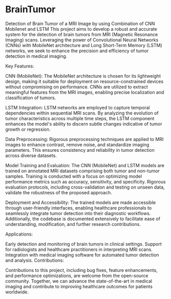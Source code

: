 # BrainTumor
Detection of Brain Tumor of a MRI Image by using Combination of CNN Mobilenet and LSTM
This project aims to develop a robust and accurate system for the detection of brain tumors from MRI (Magnetic Resonance Imaging) scans. Leveraging the power of Convolutional Neural Networks (CNNs) with MobileNet architecture and Long Short-Term Memory (LSTM) networks, we seek to enhance the precision and efficiency of tumor detection in medical imaging.

Key Features:

CNN (MobileNet): The MobileNet architecture is chosen for its lightweight design, making it suitable for deployment on resource-constrained devices without compromising on performance. CNNs are utilized to extract meaningful features from the MRI images, enabling precise localization and classification of tumors.

LSTM Integration: LSTM networks are employed to capture temporal dependencies within sequential MRI scans. By analyzing the evolution of tumor characteristics across multiple time steps, the LSTM component enhances the model's ability to discern subtle changes indicative of tumor growth or regression.

Data Preprocessing: Rigorous preprocessing techniques are applied to MRI images to enhance contrast, remove noise, and standardize imaging parameters. This ensures consistency and reliability in tumor detection across diverse datasets.

Model Training and Evaluation: The CNN (MobileNet) and LSTM models are trained on annotated MRI datasets comprising both tumor and non-tumor samples. Training is conducted with a focus on optimizing model performance metrics such as accuracy, sensitivity, and specificity. Rigorous evaluation protocols, including cross-validation and testing on unseen data, validate the robustness of the proposed approach.

Deployment and Accessibility: The trained models are made accessible through user-friendly interfaces, enabling healthcare professionals to seamlessly integrate tumor detection into their diagnostic workflows. Additionally, the codebase is documented extensively to facilitate ease of understanding, modification, and further research contributions.

Applications:

Early detection and monitoring of brain tumors in clinical settings.
Support for radiologists and healthcare practitioners in interpreting MRI scans.
Integration with medical imaging software for automated tumor detection and analysis.
Contributions:

Contributions to this project, including bug fixes, feature enhancements, and performance optimizations, are welcome from the open-source community. Together, we can advance the state-of-the-art in medical imaging and contribute to improving healthcare outcomes for patients worldwide.





